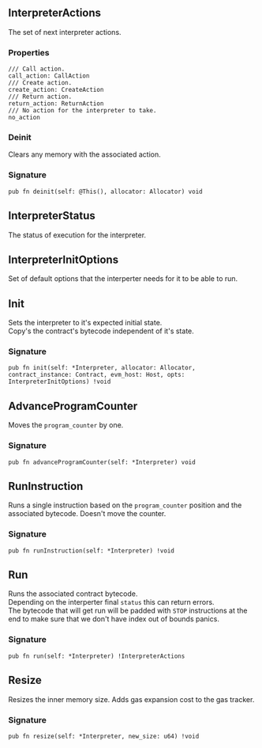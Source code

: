 ## InterpreterActions

The set of next interpreter actions.

### Properties

```zig
/// Call action.
call_action: CallAction
/// Create action.
create_action: CreateAction
/// Return action.
return_action: ReturnAction
/// No action for the interpreter to take.
no_action
```

### Deinit
Clears any memory with the associated action.

### Signature

```zig
pub fn deinit(self: @This(), allocator: Allocator) void
```

## InterpreterStatus

The status of execution for the interpreter.

## InterpreterInitOptions

Set of default options that the interperter needs
for it to be able to run.

## Init
Sets the interpreter to it's expected initial state.\
Copy's the contract's bytecode independent of it's state.

### Signature

```zig
pub fn init(self: *Interpreter, allocator: Allocator, contract_instance: Contract, evm_host: Host, opts: InterpreterInitOptions) !void
```

## AdvanceProgramCounter
Moves the `program_counter` by one.

### Signature

```zig
pub fn advanceProgramCounter(self: *Interpreter) void
```

## RunInstruction
Runs a single instruction based on the `program_counter`
position and the associated bytecode. Doesn't move the counter.

### Signature

```zig
pub fn runInstruction(self: *Interpreter) !void
```

## Run
Runs the associated contract bytecode.\
Depending on the interperter final `status` this can return errors.\
The bytecode that will get run will be padded with `STOP` instructions
at the end to make sure that we don't have index out of bounds panics.

### Signature

```zig
pub fn run(self: *Interpreter) !InterpreterActions
```

## Resize
Resizes the inner memory size. Adds gas expansion cost to
the gas tracker.

### Signature

```zig
pub fn resize(self: *Interpreter, new_size: u64) !void
```

